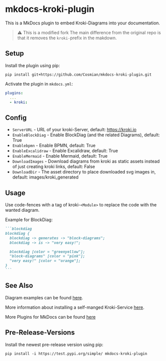 # mkdocs-kroki-plugin

This is a MkDocs plugin to embed Kroki-Diagrams into your documentation.

> ⚠️ This is a modified fork
The main difference from the original repo is that it removes the `kroki-`prefix in the makdown.

## Setup

Install the plugin using pip:

`pip install git+https://github.com/Cosmian/mkdocs-kroki-plugin.git`

Activate the plugin in `mkdocs.yml`:

```yaml
plugins:
  ...
  - kroki:
```

## Config

* `ServerURL` - URL of your kroki-Server, default: <https://kroki.io>
* `EnableBlockDiag` - Enable BlockDiag (and the related Diagrams), default: True
* `Enablebpmn` - Enable BPMN, default: True
* `EnableExcalidraw` - Enable Excalidraw, default: True
* `EnableMermaid` - Enable Mermaid, default: True
* `DownloadImages` - Download diagrams from kroki as static assets instead of just creating kroki links, default: False
* `DownloadDir` - The asset directory to place downloaded svg images in, default: images/kroki_generated

## Usage

Use code-fences with a tag of kroki-`<Module>` to replace the code with the wanted diagram.

Example for BlockDiag:

````markdown
```blockdiag
blockdiag {
  blockdiag -> generates -> "block-diagrams";
  blockdiag -> is -> "very easy!";

  blockdiag [color = "greenyellow"];
  "block-diagrams" [color = "pink"];
  "very easy!" [color = "orange"];
}
```
````

## See Also

Diagram examples can be found [here](https://kroki.io/examples.html).

More information about installing a self-manged Kroki-Service [here](https://docs.kroki.io/kroki/setup/install/).

More Plugins for MkDocs can be found [here](http://www.mkdocs.org/user-guide/plugins/)

## Pre-Release-Versions

Install the newest pre-release version using pip:

`pip install -i https://test.pypi.org/simple/ mkdocs-kroki-plugin`
